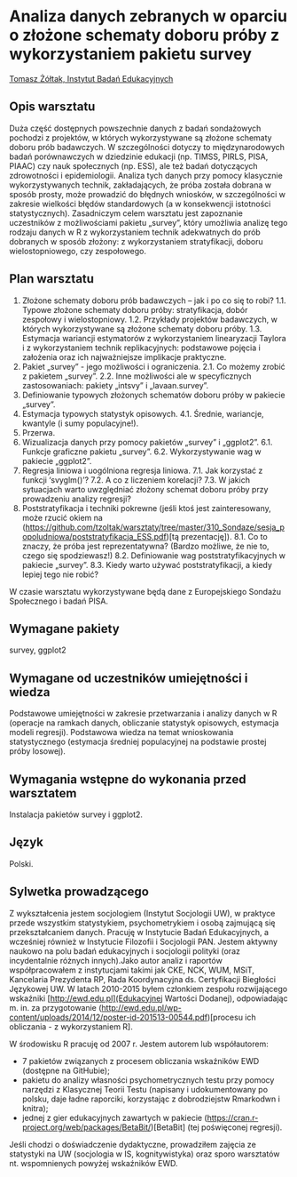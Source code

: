 # Analiza danych zebranych w oparciu o złożone schematy doboru próby z wykorzystaniem pakietu survey

[Tomasz Żółtak, Instytut Badań Edukacyjnych](https://github.com/tzoltak)

## Opis warsztatu

Duża część dostępnych powszechnie danych z badań sondażowych pochodzi z projektów, w których wykorzystywane są złożone schematy doboru prób badawczych. W szczególności dotyczy to międzynarodowych badań porównawczych w dziedzinie edukacji (np. TIMSS, PIRLS, PISA, PIAAC) czy nauk społecznych (np. ESS), ale też badań dotyczących zdrowotności i epidemiologii. Analiza tych danych przy pomocy klasycznie wykorzystywanych technik, zakładających, że próba została dobrana w sposób prosty, może prowadzić do błędnych wniosków, w szczególności w zakresie wielkości błędów standardowych (a w konsekwencji istotności statystycznych). Zasadniczym celem warsztatu jest zapoznanie uczestników z możliwościami pakietu „survey”, który umożliwia analizę tego rodzaju danych w R z wykorzystaniem technik adekwatnych do prób dobranych w sposób złożony: z wykorzystaniem stratyfikacji, doboru wielostopniowego, czy zespołowego.

## Plan warsztatu

  1. Złożone schematy doboru prób badawczych – jak i po co się to robi?
     1.1. Typowe złożone schematy doboru próby: stratyfikacja, dobór zespołowy i wielostopniowy.
     1.2. Przykłady projektów badawczych, w których wykorzystywane są złożone schematy doboru próby.
     1.3. Estymacja wariancji estymatorów z wykorzystaniem linearyzacji Taylora i z wykorzystaniem technik replikacyjnych: podstawowe pojęcia i założenia oraz ich najważniejsze implikacje praktyczne.
  2. Pakiet „survey” - jego możliwości i ograniczenia.
     2.1. Co możemy zrobić z pakietem „survey”.
     2.2. Inne możliwości ale w specyficznych zastosowaniach: pakiety „intsvy” i „lavaan.survey”.
  3. Definiowanie typowych złożonych schematów doboru próby w pakiecie „survey”.
  4. Estymacja typowych statystyk opisowych.
     4.1. Średnie, wariancje, kwantyle (i sumy populacyjne!).
  5. Przerwa.
  6. Wizualizacja danych przy pomocy pakietów „survey” i „ggplot2”.
     6.1. Funkcje graficzne pakietu „survey”.
     6.2. Wykorzystywanie wag w pakiecie „ggplot2”.
  7. Regresja liniowa i uogólniona regresja liniowa.
     7.1. Jak korzystać z funkcji ‘svyglm()’?
     7.2. A co z liczeniem korelacji?
     7.3. W jakich sytuacjach warto uwzględniać złożony schemat doboru próby przy prowadzeniu analizy regresji?
  8. Poststratyfikacja i techniki pokrewne (jeśli ktoś jest zainteresowany, może rzucić okiem na (https://github.com/tzoltak/warsztaty/tree/master/310_Sondaze/sesja_popoludniowa/poststratyfikacja_ESS.pdf)[tą prezentację]).
     8.1. Co to znaczy, że próba jest reprezentatywna? (Bardzo możliwe, że nie to, czego się spodziewasz!)
     8.2. Definiowanie wag poststratyfikacyjnych w pakiecie „survey”.
     8.3. Kiedy warto używać poststratyfikacji, a kiedy lepiej tego nie robić?

W czasie warsztatu wykorzystywane będą dane z Europejskiego Sondażu Społecznego i badań PISA.

## Wymagane pakiety

survey, ggplot2

## Wymagane od uczestników umiejętności i wiedza

Podstawowe umiejętności w zakresie przetwarzania i analizy danych w R (operacje na ramkach danych, obliczanie statystyk opisowych, estymacja modeli regresji). Podstawowa wiedza na temat wnioskowania statystycznego (estymacja średniej populacyjnej na podstawie prostej próby losowej).

## Wymagania wstępne do wykonania przed warsztatem

Instalacja pakietów survey i ggplot2.

## Język 

Polski.

## Sylwetka prowadzącego

Z wykształcenia jestem socjologiem (Instytut Socjologii UW), w praktyce przede wszystkim statystykiem, psychometrykiem i osobą zajmującą się przekształcaniem danych. Pracuję w Instytucie Badań Edukacyjnych, a wcześniej również w Instytucie Filozofii i Socjologii PAN. Jestem aktywny naukowo na polu badań edukacyjnych i socjologii polityki (oraz incydentalnie różnych innych).Jako autor analiz i raportów współpracowałem z instytucjami takimi jak CKE, NCK, WUM, MSiT, Kancelaria Prezydenta RP, Rada Koordynacyjna ds. Certyfikacji Biegłości Językowej UW. W latach 2010-2015 byłem członkiem zespołu rozwijającego wskaźniki [http://ewd.edu.pl](Edukacyjnej Wartości Dodanej), odpowiadając m. in. za przygotowanie (http://ewd.edu.pl/wp-content/uploads/2014/12/poster-id-201513-00544.pdf)[procesu ich obliczania - z wykorzystaniem R].

W środowisku R pracuję od 2007 r. Jestem autorem lub współautorem:
  - 7 pakietów związanych z procesem obliczania wskaźników EWD (dostępne na GitHubie);
  - pakietu do analizy własności psychometrycznych testu przy pomocy narzędzi z Klasycznej Teorii Testu (napisany i udokumentowany po polsku, daje ładne raporciki, korzystając z dobrodziejstw Rmarkodwn i knitra);
  - jednej z gier edukacyjnych zawartych w pakiecie (https://cran.r-project.org/web/packages/BetaBit/)[BetaBit] (tej poświęconej regresji).

Jeśli chodzi o doświadczenie dydaktyczne, prowadziłem zajęcia ze statystyki na UW (socjologia w IS, kognitywistyka) oraz sporo warsztatów nt. wspomnienych powyżej wskaźników EWD.
